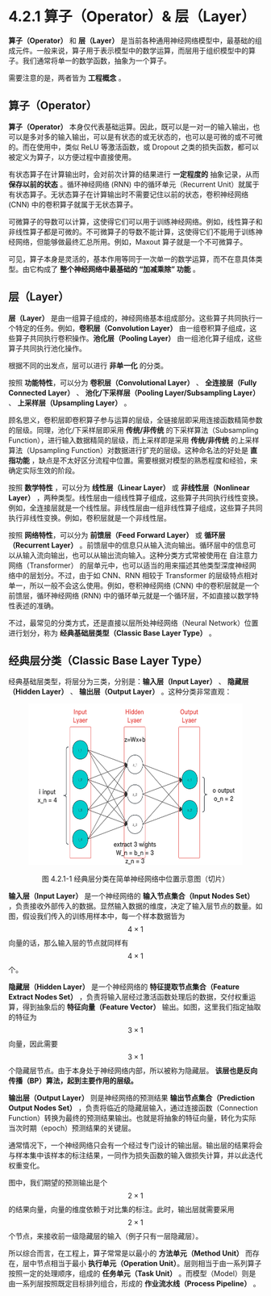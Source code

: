 
# 4.2.1 算子（Operator）& 层（Layer）

**算子（Operator）** 和 **层（Layer）** 是当前各种通用神经网络模型中，最基础的组成元件。一般来说，算子用于表示模型中的数学运算，而层用于组织模型中的算子。我们通常将单一的数学函数，抽象为一个算子。

需要注意的是，两者皆为 **工程概念** 。

## **算子（Operator）**

**算子（Operator）** 本身仅代表基础运算。因此，既可以是一对一的输入输出，也可以是多对多的输入输出，可以是有状态的或无状态的，也可以是可微的或不可微的。而在使用中，类似 ReLU 等激活函数，或 Dropout 之类的损失函数，都可以被定义为算子，以方便过程中直接使用。

有状态算子在计算输出时，会对前次计算的结果进行 **一定程度的** 抽象记录，从而 **保存以前的状态** 。循环神经网络 (RNN) 中的循环单元（Recurrent Unit）就属于有状态算子。无状态算子在计算输出时不需要记住以前的状态，卷积神经网络 (CNN) 中的卷积算子就属于无状态算子。

可微算子的导数可以计算，这使得它们可以用于训练神经网络。例如，线性算子和非线性算子都是可微的。不可微算子的导数不能计算，这使得它们不能用于训练神经网络，但能够做最终汇总所用。例如，Maxout 算子就是一个不可微算子。

可见，算子本身是灵活的，基本作用等同于一次单一的数学运算，而不在意具体类型。由它构成了 **整个神经网络中最基础的 “加减乘除” 功能** 。

## **层（Layer）**

**层（Layer）** 是由一组算子组成的，神经网络基本组成部分。这些算子共同执行一个特定的任务。例如，**卷积层（Convolution Layer）** 由一组卷积算子组成，这些算子共同执行卷积操作。**池化层（Pooling Layer）** 由一组池化算子组成，这些算子共同执行池化操作。

根据不同的出发点，层可以进行 **非单一化** 的分类。

按照 **功能特性**，可以分为 **卷积层（Convolutional Layer）** 、 **全连接层（Fully Connected  Layer）** 、 **池化/下采样层（Pooling Layer/Subsampling Layer）** 、 **上采样层（Upsampling Layer）** 。

顾名思义，卷积层即卷积算子参与运算的层级，全链接层即采用连接函数精简参数的层级。同理，池化/下采样层即采用 **传统/非传统** 的下采样算法（Subsampling Function），进行输入数据精简的层级，而上采样即是采用 **传统/非传统** 的上采样算法（Upsampling Function）对数据进行扩充的层级。这种命名法的好处是 **直指功能** ，缺点是不太好区分流程中位置。需要根据对模型的熟悉程度和经验，来确定实际生效的阶段。

按照 **数学特性** ，可以分为 **线性层（Linear Layer）** 或 **非线性层（Nonlinear Layer）** ，两种类型。线性层由一组线性算子组成，这些算子共同执行线性变换。例如，全连接层就是一个线性层。非线性层由一组非线性算子组成，这些算子共同执行非线性变换。例如，卷积层就是一个非线性层。

按照 **网络特性**，可以分为 **前馈层（Feed Forward Layer）** 或 **循环层（Recurrent Layer）** 。前馈层中的信息只从输入流向输出。循环层中的信息可以从输入流向输出，也可以从输出流向输入。这种分类方式常被使用在 自注意力网络（Transformer） 的层单元中，也可以适当的用来描述其他类型深度神经网络中的层划分。不过，由于如 CNN、RNN 相较于 Transformer 的层级特点相对单一，所以一般不会这么使用。例如，卷积神经网络 (CNN) 中的卷积层就是一个前馈层，循环神经网络 (RNN) 中的循环单元就是一个循环层，不如直接以数学特性表述的准确。

不过，最常见的分类方式，还是直接以层所处神经网络（Neural Network）位置进行划分，称为 **经典基础层类型（Classic Base Layer Type）** 。

## **经典层分类（Classic Base Layer Type）**

经典基础层类型，将层分为三类，分别是：**输入层（Input Layer）** 、 **隐藏层（Hidden Layer）** 、 **输出层（Output Layer）** 。这种分类非常直观：

<center>
<figure>
   <img  
      width = "500" height = "320"
      src="../../Pictures/Neuron_1.png" alt="">
    <figcaption>
      <p>图 4.2.1-1 经典层分类在简单神经网络中位置示意图（切片）</p>
   </figcaption>
</figure>
</center>

**输入层（Input Layer）** 是一个神经网络的 **输入节点集合（Input Nodes Set）** ，负责接收外部传入的数据。显然输入数据的维度，决定了输入层节点的数量。如图，假设我们传入的训练用样本中，每一个样本数据皆为 $$4 \times 1$$ 向量的话，那么输入层的节点就同样有 $$4 \times 1$$ 个。

**隐藏层（Hidden Layer）** 是一个神经网络的 **特征提取节点集合（Feature Extract Nodes Set）** ，负责将输入层经过激活函数处理后的数据，交付权重运算，得到抽象后的 **特征向量（Feature Vector）** 输出。如图，这里我们指定抽取的特征为 $$3 \times 1$$ 向量，因此需要 $$3 \times 1$$ 个隐藏层节点。由于本身处于神经网络内部，所以被称为隐藏层。 **该层也是反向传播（BP）算法，起到主要作用的层级。**

**输出层（Output Layer）** 则是神经网络的预测结果 **输出节点集合（Prediction Output Nodes Set）** ，负责将临近的隐藏层输入，通过连接函数（Connection Function）转换为最终的预测结果输出。也就是将抽象的特征向量，转化为实际当次时期（epoch）预测结果的关键层。

通常情况下，一个神经网络只会有一个经过专门设计的输出层。输出层的结果将会与样本集中该样本的标注结果，一同作为损失函数的输入做损失计算，并以此迭代权重变化。

图中，我们期望的预测输出是个 $$2 \times 1$$ 的结果向量，向量的维度依赖于对比集的标注。此时，输出层就需要采用 $$2 \times 1$$ 个节点，来接收前一级隐藏层的输入（例子只有一层隐藏层）。

所以综合而言，在工程上，算子常常是以最小的 **方法单元（Method Unit）** 而存在，层中节点相当于最小 **执行单元（Operation Unit）**。层则相当于由一系列算子按照一定的处理顺序，组成的 **任务单元（Task Unit）** 。而模型（Model）则是由一系列层按照既定目标排列组合，形成的 **作业流水线（Process Pipeline）** 。


[ref]: References_4.md